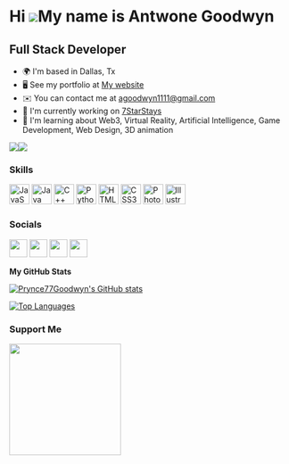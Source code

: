 Hi ![](https://user-images.githubusercontent.com/18350557/176309783-0785949b-9127-417c-8b55-ab5a4333674e.gif)My name is Antwone Goodwyn
=======================================================================================================================================

Full Stack Developer
--------------------

* 🌍  I'm based in Dallas, Tx
* 🖥️  See my portfolio at [My website](https://prynce77goodwyn.github.io/kingdom/)
* ✉️  You can contact me at [agoodwyn1111@gmail.com](mailto:agoodwyn1111@gmail.com)
* 🚀  I'm currently working on [7StarStays](https://prynce77goodwyn.github.io/7StarsStays/)
* 🧠  I'm learning about Web3, Virtual Reality, Artificial Intelligence, Game Development, Web Design, 3D animation

<a href="https://www.github.com/Prynce77Goodwyn" target="_blank" rel="noreferrer"><img
src="https://img.shields.io/github/followers/Prynce77Goodwyn?logo=github&style=for-the-badge&color=444e59&labelColor=000000" /></a><a href="https://www.twitch.tv/himourself" target="_blank" rel="noreferrer"><img
src="https://img.shields.io/twitch/status/himourself?logo=twitchsx&style=for-the-badge&color=444e59&labelColor=000000&label=TWITCH+STATUS" /></a>
### Skills

<p align="left">
<a href="https://developer.mozilla.org/en-US/docs/Web/JavaScript" target="_blank" rel="noreferrer"><img src="https://raw.githubusercontent.com/danielcranney/readme-generator/main/public/icons/skills/javascript-colored.svg" width="36" height="36" alt="JavaScript" /></a>
<a href="https://www.oracle.com/java/" target="_blank" rel="noreferrer"><img src="https://raw.githubusercontent.com/danielcranney/readme-generator/main/public/icons/skills/java-colored.svg" width="36" height="36" alt="Java" /></a>
<a href="https://docs.microsoft.com/en-us/cpp/?view=msvc-170" target="_blank" rel="noreferrer"><img src="https://raw.githubusercontent.com/danielcranney/readme-generator/main/public/icons/skills/cplusplus-colored.svg" width="36" height="36" alt="C++" /></a>
<a href="https://www.python.org/" target="_blank" rel="noreferrer"><img src="https://raw.githubusercontent.com/danielcranney/readme-generator/main/public/icons/skills/python-colored.svg" width="36" height="36" alt="Python" /></a>
<a href="https://developer.mozilla.org/en-US/docs/Glossary/HTML5" target="_blank" rel="noreferrer"><img src="https://raw.githubusercontent.com/danielcranney/readme-generator/main/public/icons/skills/html5-colored.svg" width="36" height="36" alt="HTML5" /></a>
<a href="https://www.w3.org/TR/CSS/#css" target="_blank" rel="noreferrer"><img src="https://raw.githubusercontent.com/danielcranney/readme-generator/main/public/icons/skills/css3-colored.svg" width="36" height="36" alt="CSS3" /></a>
<a href="https://www.adobe.com/uk/products/photoshop.html" target="_blank" rel="noreferrer"><img src="https://raw.githubusercontent.com/danielcranney/readme-generator/main/public/icons/skills/photoshop-colored.svg" width="36" height="36" alt="Photoshop" /></a>
<a href="adobe.com/uk/products/illustrator.html" target="_blank" rel="noreferrer"><img src="https://raw.githubusercontent.com/danielcranney/readme-generator/main/public/icons/skills/illustrator-colored.svg" width="36" height="36" alt="Illustrator" /></a>
</p>

### Socials

<p align="left"> <a href="https://www.github.com/Prynce77Goodwyn" target="_blank" rel="noreferrer"><img src="https://raw.githubusercontent.com/danielcranney/readme-generator/main/public/icons/socials/github.svg" width="32" height="32" /></a> <a href="http://www.medium.com/@agoodwyn1111" target="_blank" rel="noreferrer"><img src="https://raw.githubusercontent.com/danielcranney/readme-generator/main/public/icons/socials/medium.svg" width="32" height="32" /></a> <a href="https://www.stackoverflow.com/users/18478083/antwone-goodwyn" target="_blank" rel="noreferrer"><img src="https://raw.githubusercontent.com/danielcranney/readme-generator/main/public/icons/socials/stackoverflow.svg" width="32" height="32" /></a> <a href="https://www.twitch.tv/himourself" target="_blank" rel="noreferrer"><img src="https://raw.githubusercontent.com/danielcranney/readme-generator/main/public/icons/socials/twitch.svg" width="32" height="32" /></a></p>


<b>My GitHub Stats</b>

<a href="http://www.github.com/Prynce77Goodwyn"><img src="https://github-readme-stats.vercel.app/api?username=Prynce77Goodwyn&show_icons=true&hide=&count_private=true&title_color=64748b&text_color=ef4444&icon_color=444e59&bg_color=000000&hide_border=true&show_icons=true" alt="Prynce77Goodwyn's GitHub stats" /></a>

<a href="https://github.com/Prynce77Goodwyn" align="left"><img src="https://github-readme-stats.vercel.app/api/top-langs/?username=Prynce77Goodwyn&langs_count=10&title_color=64748b&text_color=ef4444&icon_color=444e59&bg_color=000000&hide_border=true&locale=en&custom_title=Top%20%Languages" alt="Top Languages" /></a>

### Support Me

<a href="https://www.buymeacoffee.com/Prynce777"><img src="https://cdn.buymeacoffee.com/buttons/v2/default-yellow.png" width="200" /></a>
